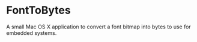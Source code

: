 # FontToBytes
A small Mac OS X application to convert a font bitmap into bytes to use for embedded systems.

